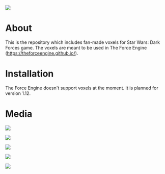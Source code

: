 ![](https://imgur.com/c7UU1sI.png)

# About
This is the repository which includes fan-made voxels for Star Wars: Dark Forces game. The voxels are meant to be used in The Force Engine (https://theforceengine.github.io/).

# Installation

The Force Engine doesn't support voxels at the moment. It is planned for version 1.12.

# Media

![](https://imgur.com/K7HXaDf.png)

![](https://imgur.com/2gOgKfy.png)

![](https://imgur.com/jKIfi5O.png)

![](https://imgur.com/2ntk0HJ.png)

![](https://imgur.com/LKdkREK.png)
